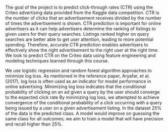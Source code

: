 The goal of the project is to predict click-through rates (CTR) using the Criteo advertising data provided from the Kaggle data competition. CTR is the number of clicks that an advertisement receives divided by the number of times the advertisement is shown. CTR prediction is important for online advertisers as it can help advertisers determine the ranking of listings to given users for their query searches. Listings ranked higher on query searches are better able to get user attention, leading to more potential spending. Therefore, accurate CTR prediction enables advertisers to effectively show the right advertisement to the right user at the right time. We look to predict CTR on the Criteo data using feature engineering and modeling techniques learned through this course.

We use logistic regression and random forest algorithm approaches to minimize log loss. As mentioned in the reference paper, Aryafar, et al. (2017), log loss is often used as an indicator for model performance in online advertising. Minimizing log loss indicates that the conditional probability of clicking on an ad given a query by the user should converge to the expected click rate By minimizing log loss, we attempted to achieve convergence of the conditional probability of a click occurring with a query being issued by a user on a given advertisement listing. In the dataset 25% of the data is the predicted class. A model would improve on guessing the same class for all outcomes; we aim to train a model that will have precision and recall higher than 25%.
